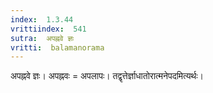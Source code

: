 ```yaml
---
index:  1.3.44
vrittiindex:  541
sutra:  अपह्नवे ज्ञः
vritti:  balamanorama 
---
```


अपह्नवे ज्ञः। अपह्नवः = अपलापः। तद्वृत्तेर्ज्ञाधातोरात्मनेपदमित्यर्थः। 

